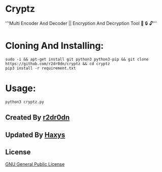 # Cryptz
'''Multi Encoder And Decoder || Encryption And Decryption Tool :key: :lock: :unlock:'''

# Cloning And Installing: 
```
sudo -i && apt-get install git python3 python3-pip && git clone https://github.com/r2dr0dn/cryptz && cd cryptz
pip3 install -r requirement.txt
```
# Usage: 
```
python3 cryptz.py
```
## Created By [r2dr0dn](https://github.com/r2dr0dn) 
## Updated By [Haxys](https://github.com/cmsteffen-code)


## License
[GNU General Public License](https://www.gnu.org/licenses/gpl-3.0.en.html)
